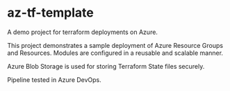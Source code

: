 # az-tf-template

A demo project for terraform deployments on Azure.

This project demonstrates a sample deployment of Azure Resource Groups and Resources. Modules are configured in a reusable and scalable manner. 

Azure Blob Storage is used for storing Terraform State files securely.

Pipeline tested in Azure DevOps.
